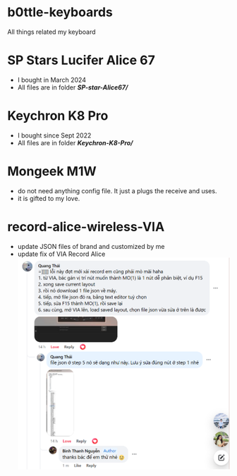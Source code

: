 # b0ttle-keyboards
All things related my keyboard

# SP Stars Lucifer Alice 67
- I bought in March 2024
- All files are in folder ***SP-star-Alice67/***

# Keychron K8 Pro
- I bought since Sept 2022
- All files are in folder ***Keychron-K8-Pro/***

# Mongeek M1W
- do not need anything config file. It just a plugs the receive and uses.
- it is gifted to my love.

# record-alice-wireless-VIA
- update JSON files of brand and customized by me
- update fix of VIA Record Alice
![alt text](record-alice-wireless-VIA/via_fix_record_alice.png)